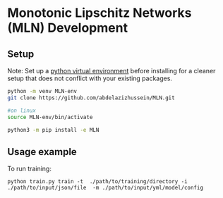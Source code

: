 # Monotonic Lipschitz Networks (MLN) Development

## Setup

Note: Set up a [python virtual environment](https://docs.python.org/3/tutorial/venv.html) before installing for a cleaner setup that does not conflict with your existing packages.

```bash
python -m venv MLN-env
git clone https://github.com/abdelazizhussein/MLN.git

#on linux
source MLN-env/bin/activate

python3 -m pip install -e MLN
```


## Usage example

To run training:

```
python train.py train -t  ./path/to/training/directory -i ./path/to/input/json/file  -m ./path/to/input/yml/model/config 
```
